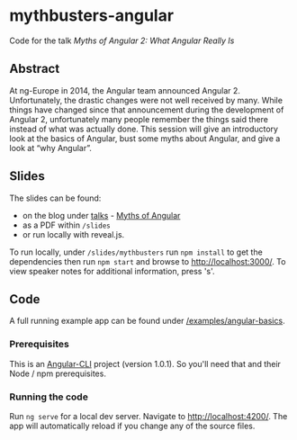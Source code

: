 # mythbusters-angular
Code for the talk _Myths of Angular 2: What Angular Really Is_

## Abstract

At ng-Europe in 2014, the Angular team announced Angular 2. Unfortunately, the drastic changes were not well received by many. While things have changed since that announcement during the development of Angular 2, unfortunately many people remember the things said there instead of what was actually done. This session will give an introductory look at the basics of Angular, bust some myths about Angular, and give a look at “why Angular”.

## Slides

The slides can be found:<br />
- on the blog under [talks](https://rhgeek.github.io/talks/) - [Myths of Angular](https://rhgeek.github.io/talks/myths-of-angular.html)<br />
- as a PDF within `/slides`<br />
- or run locally with reveal.js.

To run locally, under `/slides/mythbusters` run `npm install` to get the dependencies then run `npm start` and browse to [http://localhost:3000/](http://localhost:3000/). To view speaker notes for additional information, press 's'.

## Code

A full running example app can be found under [/examples/angular-basics](examples/angular-basics).

### Prerequisites

This is an [Angular-CLI](https://github.com/angular/angular-cli) project (version 1.0.1). So you'll need that and their Node / npm prerequisites.

### Running the code

Run `ng serve` for a local dev server. Navigate to [http://localhost:4200/](http://localhost:4200/). The app will automatically reload if you change any of the source files.